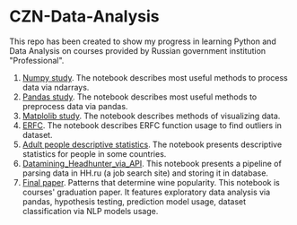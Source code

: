 # CZN-Data-Analysis
This repo has been created to show my progress in learning Python and Data Analysis on courses provided by Russian government institution "Professional".
1. [Numpy study](https://nbviewer.org/github/kobazauros/CZN-Data-Analysis/blob/main/Numpy_study.ipynb). The notebook describes most useful methods to process data via ndarrays.
2. [Pandas study](https://nbviewer.org/github/kobazauros/CZN-Data-Analysis/blob/main/Pandas_study.ipynb). The notebook describes most useful methods to preprocess data via pandas.
3. [Matplolib study](). The notebook describes methods of visualizing data.
4. [ERFC](). The notebook describes ERFC function usage to find outliers in dataset.
5. [Adult people descriptive statistics](). The notebook presents descriptive statistics for people in some countries.
6. [Datamining_Headhunter_via_API](). This notebook presents a pipeline of parsing data in HH.ru (a job search site) and storing it in database.
7. [Final paper](https://nbviewer.org/github/kobazauros/CZN-Data-Analysis/blob/main/Final%20paper.%20Patterns%20that%20determine%20wine%20popularity..ipynb#6). Patterns that determine wine popularity. This notebook is courses' graduation paper. It features exploratory data analysis via pandas, hypothesis testing, prediction model usage, dataset classification via NLP models usage.
